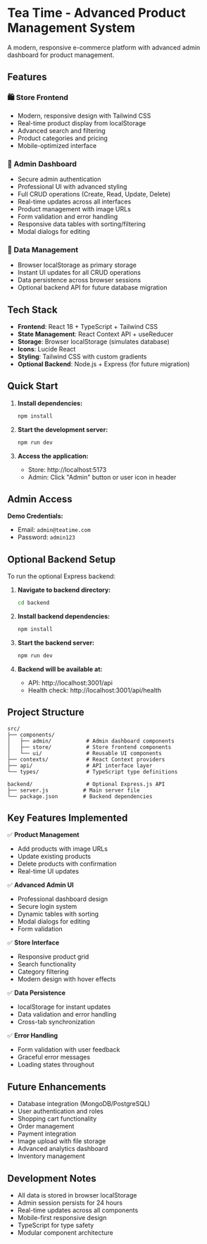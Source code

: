 # Tea Time - Advanced Product Management System

A modern, responsive e-commerce platform with advanced admin dashboard for product management.

## Features

### 🛍️ Store Frontend
- Modern, responsive design with Tailwind CSS
- Real-time product display from localStorage
- Advanced search and filtering
- Product categories and pricing
- Mobile-optimized interface

### 🔧 Admin Dashboard
- Secure admin authentication
- Professional UI with advanced styling
- Full CRUD operations (Create, Read, Update, Delete)
- Real-time updates across all interfaces
- Product management with image URLs
- Form validation and error handling
- Responsive data tables with sorting/filtering
- Modal dialogs for editing

### 💾 Data Management
- Browser localStorage as primary storage
- Instant UI updates for all CRUD operations
- Data persistence across browser sessions
- Optional backend API for future database migration

## Tech Stack

- **Frontend**: React 18 + TypeScript + Tailwind CSS
- **State Management**: React Context API + useReducer
- **Storage**: Browser localStorage (simulates database)
- **Icons**: Lucide React
- **Styling**: Tailwind CSS with custom gradients
- **Optional Backend**: Node.js + Express (for future migration)

## Quick Start

1. **Install dependencies:**
   ```bash
   npm install
   ```

2. **Start the development server:**
   ```bash
   npm run dev
   ```

3. **Access the application:**
   - Store: http://localhost:5173
   - Admin: Click "Admin" button or user icon in header

## Admin Access

**Demo Credentials:**
- Email: `admin@teatime.com`
- Password: `admin123`

## Optional Backend Setup

To run the optional Express backend:

1. **Navigate to backend directory:**
   ```bash
   cd backend
   ```

2. **Install backend dependencies:**
   ```bash
   npm install
   ```

3. **Start the backend server:**
   ```bash
   npm run dev
   ```

4. **Backend will be available at:**
   - API: http://localhost:3001/api
   - Health check: http://localhost:3001/api/health

## Project Structure

```
src/
├── components/
│   ├── admin/           # Admin dashboard components
│   ├── store/           # Store frontend components
│   └── ui/              # Reusable UI components
├── contexts/            # React Context providers
├── api/                 # API interface layer
└── types/               # TypeScript type definitions

backend/                 # Optional Express.js API
├── server.js           # Main server file
└── package.json        # Backend dependencies
```

## Key Features Implemented

✅ **Product Management**
- Add products with image URLs
- Update existing products
- Delete products with confirmation
- Real-time UI updates

✅ **Advanced Admin UI**
- Professional dashboard design
- Secure login system
- Dynamic tables with sorting
- Modal dialogs for editing
- Form validation

✅ **Store Interface**
- Responsive product grid
- Search functionality
- Category filtering
- Modern design with hover effects

✅ **Data Persistence**
- localStorage for instant updates
- Data validation and error handling
- Cross-tab synchronization

✅ **Error Handling**
- Form validation with user feedback
- Graceful error messages
- Loading states throughout

## Future Enhancements

- Database integration (MongoDB/PostgreSQL)
- User authentication and roles
- Shopping cart functionality
- Order management
- Payment integration
- Image upload with file storage
- Advanced analytics dashboard
- Inventory management

## Development Notes

- All data is stored in browser localStorage
- Admin session persists for 24 hours
- Real-time updates across all components
- Mobile-first responsive design
- TypeScript for type safety
- Modular component architecture